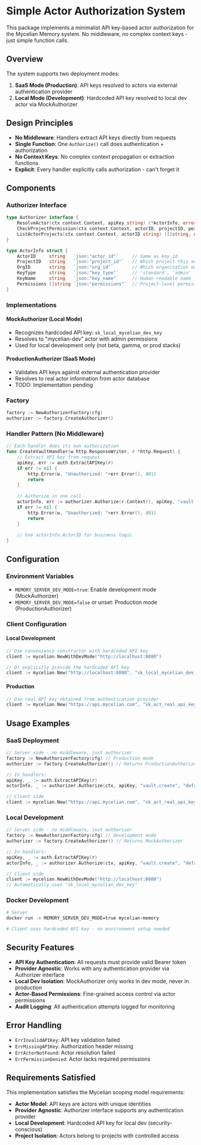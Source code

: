 # Simple Actor Authorization System

This package implements a minimalist API key-based actor authorization for the Mycelian Memory system. No middleware, no complex context keys - just simple function calls.

## Overview

The system supports two deployment modes:

1. **SaaS Mode (Production)**: API keys resolved to actors via external authentication provider
2. **Local Mode (Development)**: Hardcoded API key resolved to local dev actor via MockAuthorizer

## Design Principles

- **No Middleware**: Handlers extract API keys directly from requests
- **Single Function**: One `Authorize()` call does authentication + authorization
- **No Context Keys**: No complex context propagation or extraction functions
- **Explicit**: Every handler explicitly calls authorization - can't forget it

## Components

### Authorizer Interface

```go
type Authorizer interface {
    ResolveActor(ctx context.Context, apiKey string) (*ActorInfo, error)
    CheckProjectPermission(ctx context.Context, actorID, projectID, permission string) (bool, error)
    ListActorProjects(ctx context.Context, actorID string) ([]string, error)
}

type ActorInfo struct {
    ActorID     string   `json:"actor_id"`     // Same as key_id
    ProjectID   string   `json:"project_id"`   // Which project this actor belongs to
    OrgID       string   `json:"org_id"`       // Which organization owns the project
    KeyType     string   `json:"key_type"`     // 'standard', 'admin'
    KeyName     string   `json:"key_name"`     // Human-readable name
    Permissions []string `json:"permissions"`  // Project-level permissions
}
```

### Implementations

#### MockAuthorizer (Local Mode)
- Recognizes hardcoded API key: `sk_local_mycelian_dev_key`
- Resolves to "mycelian-dev" actor with admin permissions
- Used for local development only (not beta, gamma, or prod stacks)

#### ProductionAuthorizer (SaaS Mode)
- Validates API keys against external authentication provider
- Resolves to real actor information from actor database
- TODO: Implementation pending

### Factory

```go
factory := NewAuthorizerFactory(cfg)
authorizer := factory.CreateAuthorizer()
```

### Handler Pattern (No Middleware)

```go
// Each handler does its own authorization
func CreateVaultHandler(w http.ResponseWriter, r *http.Request) {
    // Extract API key from request
    apiKey, err := auth.ExtractAPIKey(r)
    if err != nil {
        http.Error(w, "Unauthorized: "+err.Error(), 401)
        return
    }
    
    // Authorize in one call
    actorInfo, err := authorizer.Authorize(r.Context(), apiKey, "vault.create", "default")
    if err != nil {
        http.Error(w, "Unauthorized: "+err.Error(), 401)
        return
    }
    
    // Use actorInfo.ActorID for business logic
}
```

## Configuration

### Environment Variables

- `MEMORY_SERVER_DEV_MODE=true`: Enable development mode (MockAuthorizer)
- `MEMORY_SERVER_DEV_MODE=false` or unset: Production mode (ProductionAuthorizer)

### Client Configuration

#### Local Development
```go
// Use convenience constructor with hardcoded API key
client := mycelian.NewWithDevMode("http://localhost:8080")

// Or explicitly provide the hardcoded API key
client := mycelian.New("http://localhost:8080", "sk_local_mycelian_dev_key")
```

#### Production
```go
// Use real API key obtained from authentication provider
client := mycelian.New("https://api.mycelian.com", "sk_act_real_api_key_123")
```

## Usage Examples

### SaaS Deployment

```go
// Server side - no middleware, just authorizer
factory := NewAuthorizerFactory(cfg) // Production mode
authorizer := factory.CreateAuthorizer() // Returns ProductionAuthorizer

// In handlers:
apiKey, _ := auth.ExtractAPIKey(r)
actorInfo, _ := authorizer.Authorize(ctx, apiKey, "vault.create", "default")

// Client side
client := mycelian.New("https://api.mycelian.com", "sk_act_real_api_key")
```

### Local Development

```go
// Server side - no middleware, just authorizer
factory := NewAuthorizerFactory(cfg) // Development mode  
authorizer := factory.CreateAuthorizer() // Returns MockAuthorizer

// In handlers:
apiKey, _ := auth.ExtractAPIKey(r)
actorInfo, _ := authorizer.Authorize(ctx, apiKey, "vault.create", "default")

// Client side
client := mycelian.NewWithDevMode("http://localhost:8080")
// Automatically uses "sk_local_mycelian_dev_key"
```

### Docker Development

```bash
# Server
docker run -e MEMORY_SERVER_DEV_MODE=true mycelian-memory

# Client uses hardcoded API key - no environment setup needed
```

## Security Features

- **API Key Authentication**: All requests must provide valid Bearer token
- **Provider Agnostic**: Works with any authentication provider via Authorizer interface
- **Local Dev Isolation**: MockAuthorizer only works in dev mode, never in production
- **Actor-Based Permissions**: Fine-grained access control via actor permissions
- **Audit Logging**: All authentication attempts logged for monitoring

## Error Handling

- `ErrInvalidAPIKey`: API key validation failed
- `ErrMissingAPIKey`: Authorization header missing
- `ErrActorNotFound`: Actor resolution failed
- `ErrPermissionDenied`: Actor lacks required permissions

## Requirements Satisfied

This implementation satisfies the Mycelian scoping model requirements:

- **Actor Model**: API keys are actors with unique identities
- **Provider Agnostic**: Authorizer interface supports any authentication provider
- **Local Development**: Hardcoded API key for local dev (security-conscious)
- **Project Isolation**: Actors belong to projects with controlled access